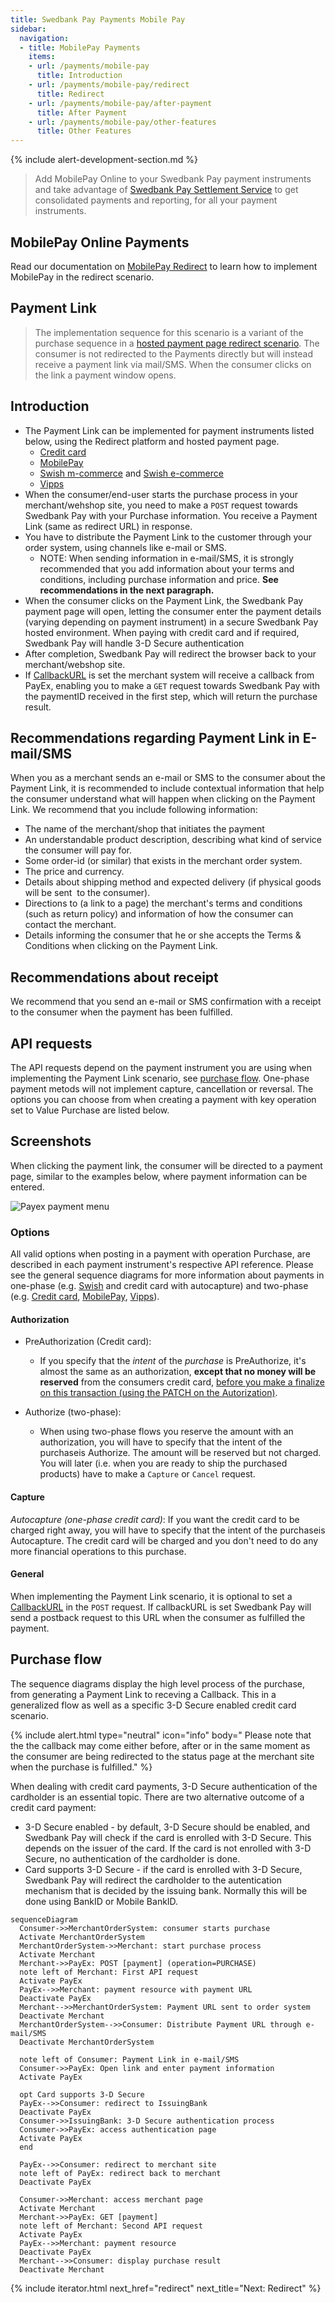 ```yaml
---
title: Swedbank Pay Payments Mobile Pay
sidebar:
  navigation:
  - title: MobilePay Payments
    items:
    - url: /payments/mobile-pay
      title: Introduction
    - url: /payments/mobile-pay/redirect
      title: Redirect
    - url: /payments/mobile-pay/after-payment
      title: After Payment
    - url: /payments/mobile-pay/other-features
      title: Other Features
---
```


{% include alert-development-section.md %}

>Add MobilePay Online to your Swedbank Pay payment instruments and take advantage
of [Swedbank Pay Settlement Service][payex-reconciliation-and-settlement] to
get consolidated payments and reporting, for all your payment instruments.

## MobilePay Online Payments

Read our documentation on [MobilePay Redirect](/payments/mobile-pay/redirect)
to learn how to implement MobilePay in the redirect scenario.

## Payment Link

>The implementation sequence for this scenario is a variant of the purchase
 sequence in a
 [hosted payment page redirect scenario][redirect-implementation].
 The consumer is not redirected to the Payments directly but will
 instead receive a payment link via mail/SMS.
 When the consumer clicks on the link a payment window opens.

## Introduction

* The Payment Link can be implemented for payment instruments listed below,
  using the Redirect platform and hosted payment page.
  * [Credit card][credit-card]
  * [MobilePay][mobile-pay]
  * [Swish m-commerce][swish-m-commerce] and [Swish e-commerce][swish-e-commerce]
  * [Vipps][vipps]
* When the consumer/end-user starts the purchase process in your
  merchant/wehshop site, you need to make a `POST` request towards Swedbank Pay
  with your Purchase information.
  You receive a Payment Link (same as redirect URL) in response.
* You have to distribute the Payment Link to the customer through your order
  system, using channels like e-mail or SMS.
  * NOTE: When sending information in e-mail/SMS, it is strongly recommended
   that you add information about your terms and conditions, including
   purchase information and price.
    **See recommendations in the next paragraph.**
* When the consumer clicks on the Payment Link, the Swedbank Pay payment page
  will open, letting the consumer enter the payment details (varying depending
  on payment instrument) in a secure Swedbank Pay hosted environment.
  When paying with credit card and if required, Swedbank Pay will handle
  3-D Secure authentication
* After completion, Swedbank Pay will redirect the browser back to your
  merchant/webshop site.
* If [CallbackURL][technical-reference-callback] is set the merchant system
  will receive a callback from PayEx, enabling you to make a `GET` request
  towards Swedbank Pay with the paymentID received in the first step,
  which will return the purchase result.

## Recommendations regarding Payment Link in E-mail/SMS

When you as a merchant sends an e-mail or SMS to the consumer about the
Payment Link, it is recommended to include contextual information that help
the consumer understand what will happen when clicking on the Payment Link.
We recommend that you include following information:

* The name of the merchant/shop that initiates the payment
* An understandable product description, describing what kind of service the
  consumer will pay for.
* Some order-id (or similar) that exists in the merchant order system.
* The price and currency.
* Details about shipping method and expected delivery
  (if physical goods will be sent  to the consumer).
* Directions to (a link to a page) the merchant's terms and conditions
  (such as return policy) and information of how the consumer can contact the
  merchant.
* Details informing the consumer that he or she accepts the Terms & Conditions
  when clicking on the Payment Link.

## Recommendations about receipt

We recommend that you send an e-mail or SMS confirmation with a receipt to
the consumer when the payment has been fulfilled.

## API requests

The API requests depend on the payment instrument you are using when implementing
the Payment Link scenario, see [purchase flow](#purchase-flow).
One-phase payment metods will not implement capture, cancellation or reversal.
The options you can choose from when creating a payment with key operation set
to Value Purchase are listed below.

## Screenshots

When clicking the payment link, the consumer will be directed to a payment
page, similar to the examples below, where payment information can be entered.

![Payex payment menu][paymentMethodsScreenshot]

### Options

All valid options when posting in a payment with operation Purchase,
are described in each payment instrument's respective API reference.
Please see the general sequence diagrams for more information about payments
in one-phase (e.g. [Swish][swish-m-commerce] and credit card with autocapture)
and two-phase (e.g. [Credit card][credit-card],
[MobilePay][mobile-pay], [Vipps][vipps]).

#### Authorization

* PreAuthorization (Credit card):
  * If you specify that the _intent_ of the _purchase_ is PreAuthorize,
   it's almost the same as an authorization,
    **except that no money will be reserved** from the consumers credit card,
   [before you make a finalize on this transaction (using the PATCH on
   the Autorization)][tecnical-reference-finalize].

* Authorize (two-phase):
  * When using two-phase flows you reserve the amount with an authorization,
   you will have to specify that the intent of the purchaseis Authorize.
   The amount will be reserved but not charged.
   You will later (i.e. when you are ready to ship the purchased products)
   have to make a `Capture` or `Cancel` request.

#### Capture

*Autocapture (one-phase credit card)*:
If you want the credit card to be charged right away, you will have to specify
that the intent of the purchaseis Autocapture.
The credit card will be charged and you don't need to do any more financial
operations to this purchase.

#### General

When implementing the Payment Link scenario, it is optional to set a
[CallbackURL][technical-reference-callback] in the `POST` request.
If callbackURL is set Swedbank Pay will send a postback request to this URL
when the consumer as fulfilled the payment.

## Purchase flow

The sequence diagrams display the high level process of the purchase,
from generating a Payment Link to receving a Callback.
This in a generalized flow as well as a specific 3-D Secure enabled credit
card scenario.

{% include alert.html type="neutral" icon="info" body="
Please note that the the callback may come either before, after or in the same
moment as the consumer are being redirected to the status page at the merchant
site when the purchase is fulfilled." %}

When dealing with credit card payments, 3-D Secure authentication of the
cardholder is an essential topic.
There are two alternative outcome of a credit card payment:

* 3-D Secure enabled - by default, 3-D Secure should be enabled, and Swedbank
  Pay will check if the card is enrolled with 3-D Secure.
  This depends on the issuer of the card.
  If the card is not enrolled with 3-D Secure, no authentication
  of the cardholder is done.
* Card supports 3-D Secure - if the card is enrolled with 3-D Secure,
  Swedbank Pay will redirect the cardholder to the autentication mechanism
  that is decided by the issuing bank.
  Normally this will be done using BankID or Mobile BankID.

```mermaid
sequenceDiagram
  Consumer->>MerchantOrderSystem: consumer starts purchase
  Activate MerchantOrderSystem
  MerchantOrderSystem->>Merchant: start purchase process
  Activate Merchant
  Merchant->>PayEx: POST [payment] (operation=PURCHASE)
  note left of Merchant: First API request
  Activate PayEx
  PayEx-->>Merchant: payment resource with payment URL
  Deactivate PayEx
  Merchant-->>MerchantOrderSystem: Payment URL sent to order system
  Deactivate Merchant
  MerchantOrderSystem-->>Consumer: Distribute Payment URL through e-mail/SMS
  Deactivate MerchantOrderSystem

  note left of Consumer: Payment Link in e-mail/SMS
  Consumer->>PayEx: Open link and enter payment information
  Activate PayEx

  opt Card supports 3-D Secure
  PayEx-->>Consumer: redirect to IssuingBank
  Deactivate PayEx
  Consumer->>IssuingBank: 3-D Secure authentication process
  Consumer->>PayEx: access authentication page
  Activate PayEx
  end

  PayEx-->>Consumer: redirect to merchant site
  note left of PayEx: redirect back to merchant
  Deactivate PayEx

  Consumer->>Merchant: access merchant page
  Activate Merchant
  Merchant->>PayEx: GET [payment]
  note left of Merchant: Second API request
  Activate PayEx
  PayEx-->>Merchant: payment resource
  Deactivate PayEx
  Merchant-->>Consumer: display purchase result
  Deactivate Merchant
```

{% include iterator.html
                         next_href="redirect"
                         next_title="Next: Redirect" %}

[paymentMethodsScreenshot]: /assets/img/checkout/payment_methods.PNG
[credit-card]: /payments/card/
[mobile-pay]: /payments/mobile-pay/
[payex-reconciliation-and-settlement]: /payments/mobile-pay/other-features#settlement-and-reconcilliation
[redirect-implementation]: /payments/mobile-pay/redirect
[swish-e-commerce]: /payments/swish#swish-e-commerce-redirect-to-payment-pages
[swish-m-commerce]: /payments/swish#swish-m-commerce-redirect-to-payment-pages
[technical-reference-callback]: /payments/mobile-pay/other-features#callback
[tecnical-reference-finalize]: /payments/mobile-pay/after-payment#finalize
[vipps]: /payments/vipps/
